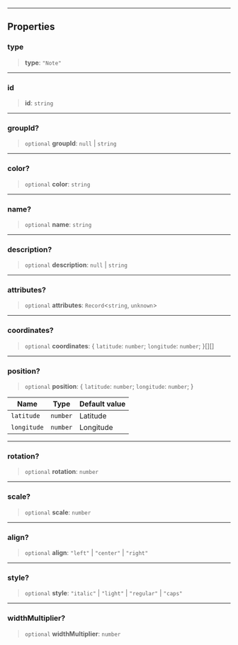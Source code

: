 ***

## Properties

### type

> **type**: `"Note"`

***

### id

> **id**: `string`

***

### groupId?

> `optional` **groupId**: `null` | `string`

***

### color?

> `optional` **color**: `string`

***

### name?

> `optional` **name**: `string`

***

### description?

> `optional` **description**: `null` | `string`

***

### attributes?

> `optional` **attributes**: `Record`\<`string`, `unknown`>

***

### coordinates?

> `optional` **coordinates**: \{ `latitude`: `number`; `longitude`: `number`; }\[]\[]

***

### position?

> `optional` **position**: \{ `latitude`: `number`; `longitude`: `number`; }

| Name        | Type     | Default value |
| ----------- | -------- | ------------- |
| `latitude`  | `number` | Latitude      |
| `longitude` | `number` | Longitude     |

***

### rotation?

> `optional` **rotation**: `number`

***

### scale?

> `optional` **scale**: `number`

***

### align?

> `optional` **align**: `"left"` | `"center"` | `"right"`

***

### style?

> `optional` **style**: `"italic"` | `"light"` | `"regular"` | `"caps"`

***

### widthMultiplier?

> `optional` **widthMultiplier**: `number`
